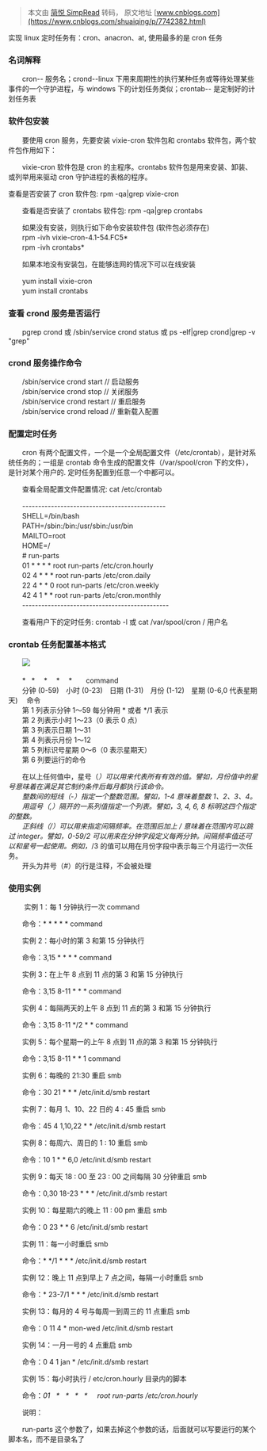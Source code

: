 > 本文由 [简悦 SimpRead](http://ksria.com/simpread/) 转码， 原文地址 [www.cnblogs.com](https://www.cnblogs.com/shuaiqing/p/7742382.html)

实现 linux 定时任务有：cron、anacron、at, 使用最多的是 cron 任务

### 名词解释

　　cron-- 服务名；crond--linux 下用来周期性的执行某种任务或等待处理某些事件的一个守护进程，与 windows 下的计划任务类似；crontab-- 是定制好的计划任务表

### 软件包安装

　　要使用 cron 服务，先要安装 vixie-cron 软件包和 crontabs 软件包，两个软件包作用如下：

　　vixie-cron 软件包是 cron 的主程序。crontabs 软件包是用来安装、卸装、或列举用来驱动 cron 守护进程的表格的程序。

 查看是否安装了 cron 软件包: rpm -qa|grep vixie-cron

　　查看是否安装了 crontabs 软件包: rpm -qa|grep crontabs

　　如果没有安装，则执行如下命令安装软件包 (软件包必须存在)  
　　rpm -ivh vixie-cron-4.1-54.FC5*  
　　rpm -ivh crontabs*

　　如果本地没有安装包，在能够连网的情况下可以在线安装

　　yum install vixie-cron  
　　yum install crontabs

### **查看 crond 服务是否运行**

　　pgrep crond 或 /sbin/service crond status 或 ps -elf|grep crond|grep -v "grep"

### **crond 服务操作命令**

　　/sbin/service crond start // 启动服务    
　　/sbin/service crond stop // 关闭服务    
　　/sbin/service crond restart // 重启服务    
　　/sbin/service crond reload // 重新载入配置

### **配置定时任务**

　　cron 有两个配置文件，一个是一个全局配置文件（/etc/crontab），是针对系统任务的；一组是 crontab 命令生成的配置文件（/var/spool/cron 下的文件），是针对某个用户的. 定时任务配置到任意一个中都可以。

　　查看全局配置文件配置情况: cat /etc/crontab

　　---------------------------------------------  
　　SHELL=/bin/bash  
　　PATH=/sbin:/bin:/usr/sbin:/usr/bin  
　　MAILTO=root  
　　HOME=/  
　　# run-parts  
　　01 * * * * root run-parts /etc/cron.hourly  
　　02 4 * * * root run-parts /etc/cron.daily  
　　22 4 * * 0 root run-parts /etc/cron.weekly  
　　42 4 1 * * root run-parts /etc/cron.monthly  
　　----------------------------------------------

　　查看用户下的定时任务: crontab -l 或 cat /var/spool/cron / 用户名

### **crontab 任务配置基本格式**

　　![](https://images2017.cnblogs.com/blog/987385/201710/987385-20171027113420273-2097862222.png)

　　*   *　 *　 *　 *　　command  
　　分钟 (0-59)　小时 (0-23)　日期 (1-31)　月份 (1-12)　星期 (0-6,0 代表星期天)　 命令  
　　第 1 列表示分钟 1～59 每分钟用 * 或者 */1 表示  
　　第 2 列表示小时 1～23（0 表示 0 点）  
　　第 3 列表示日期 1～31  
　　第 4 列表示月份 1～12  
　　第 5 列标识号星期 0～6（0 表示星期天）  
　　第 6 列要运行的命令

　　在以上任何值中，星号（*）可以用来代表所有有效的值。譬如，月份值中的星号意味着在满足其它制约条件后每月都执行该命令。  
　　整数间的短线（-）指定一个整数范围。譬如，1-4 意味着整数 1、2、3、4。  
　　用逗号（,）隔开的一系列值指定一个列表。譬如，3, 4, 6, 8 标明这四个指定的整数。  
　　正斜线（/）可以用来指定间隔频率。在范围后加上 /<integer> 意味着在范围内可以跳过 integer。譬如，0-59/2 可以用来在分钟字段定义每两分钟。间隔频率值还可以和星号一起使用。例如，*/3 的值可以用在月份字段中表示每三个月运行一次任务。  
　　开头为井号（#）的行是注释，不会被处理

### 使用实例

 　　实例 1：每 1 分钟执行一次 command

　　命令：* * * * * command

　　实例 2：每小时的第 3 和第 15 分钟执行

　　命令：3,15 * * * * command

　　实例 3：在上午 8 点到 11 点的第 3 和第 15 分钟执行

　　命令：3,15 8-11 * * * command

　　实例 4：每隔两天的上午 8 点到 11 点的第 3 和第 15 分钟执行

　　命令：3,15 8-11 */2 * * command

　　实例 5：每个星期一的上午 8 点到 11 点的第 3 和第 15 分钟执行

　　命令：3,15 8-11 * * 1 command

　　实例 6：每晚的 21:30 重启 smb 

　　命令：30 21 * * * /etc/init.d/smb restart

　　实例 7：每月 1、10、22 日的 4 : 45 重启 smb 

　　命令：45 4 1,10,22 * * /etc/init.d/smb restart

　　实例 8：每周六、周日的 1 : 10 重启 smb

　　命令：10 1 * * 6,0 /etc/init.d/smb restart

　　实例 9：每天 18 : 00 至 23 : 00 之间每隔 30 分钟重启 smb 

　　命令：0,30 18-23 * * * /etc/init.d/smb restart

　　实例 10：每星期六的晚上 11 : 00 pm 重启 smb 

　　命令：0 23 * * 6 /etc/init.d/smb restart

　　实例 11：每一小时重启 smb 

　　命令：* */1 * * * /etc/init.d/smb restart

　　实例 12：晚上 11 点到早上 7 点之间，每隔一小时重启 smb 

　　命令：* 23-7/1 * * * /etc/init.d/smb restart

　　实例 13：每月的 4 号与每周一到周三的 11 点重启 smb 

　　命令：0 11 4 * mon-wed /etc/init.d/smb restart

　　实例 14：一月一号的 4 点重启 smb 

　　命令：0 4 1 jan * /etc/init.d/smb restart

　　实例 15：每小时执行 / etc/cron.hourly 目录内的脚本

　　命令：_01   *   *   *   *     root run-parts /etc/cron.hourly_

　　说明：

　　run-parts 这个参数了，如果去掉这个参数的话，后面就可以写要运行的某个脚本名，而不是目录名了